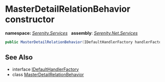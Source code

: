 # MasterDetailRelationBehavior constructor
**namespace:** *[Serenity.Services](../../README.md#serenity.services-namespace)*   **assembly**: *[Serenity.Net.Services](../../README.md)*

```csharp
public MasterDetailRelationBehavior(IDefaultHandlerFactory handlerFactory)
```

## See Also

* interface [IDefaultHandlerFactory](../IDefaultHandlerFactory.md)
* class [MasterDetailRelationBehavior](../MasterDetailRelationBehavior.md)